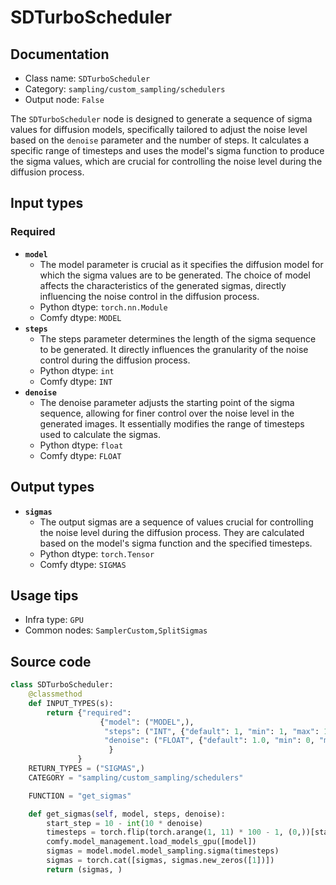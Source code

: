 # SDTurboScheduler
## Documentation
- Class name: `SDTurboScheduler`
- Category: `sampling/custom_sampling/schedulers`
- Output node: `False`

The `SDTurboScheduler` node is designed to generate a sequence of sigma values for diffusion models, specifically tailored to adjust the noise level based on the `denoise` parameter and the number of steps. It calculates a specific range of timesteps and uses the model's sigma function to produce the sigma values, which are crucial for controlling the noise level during the diffusion process.
## Input types
### Required
- **`model`**
    - The model parameter is crucial as it specifies the diffusion model for which the sigma values are to be generated. The choice of model affects the characteristics of the generated sigmas, directly influencing the noise control in the diffusion process.
    - Python dtype: `torch.nn.Module`
    - Comfy dtype: `MODEL`
- **`steps`**
    - The steps parameter determines the length of the sigma sequence to be generated. It directly influences the granularity of the noise control during the diffusion process.
    - Python dtype: `int`
    - Comfy dtype: `INT`
- **`denoise`**
    - The denoise parameter adjusts the starting point of the sigma sequence, allowing for finer control over the noise level in the generated images. It essentially modifies the range of timesteps used to calculate the sigmas.
    - Python dtype: `float`
    - Comfy dtype: `FLOAT`
## Output types
- **`sigmas`**
    - The output sigmas are a sequence of values crucial for controlling the noise level during the diffusion process. They are calculated based on the model's sigma function and the specified timesteps.
    - Python dtype: `torch.Tensor`
    - Comfy dtype: `SIGMAS`
## Usage tips
- Infra type: `GPU`
- Common nodes: `SamplerCustom,SplitSigmas`


## Source code
```python
class SDTurboScheduler:
    @classmethod
    def INPUT_TYPES(s):
        return {"required":
                    {"model": ("MODEL",),
                     "steps": ("INT", {"default": 1, "min": 1, "max": 10}),
                     "denoise": ("FLOAT", {"default": 1.0, "min": 0, "max": 1.0, "step": 0.01}),
                      }
               }
    RETURN_TYPES = ("SIGMAS",)
    CATEGORY = "sampling/custom_sampling/schedulers"

    FUNCTION = "get_sigmas"

    def get_sigmas(self, model, steps, denoise):
        start_step = 10 - int(10 * denoise)
        timesteps = torch.flip(torch.arange(1, 11) * 100 - 1, (0,))[start_step:start_step + steps]
        comfy.model_management.load_models_gpu([model])
        sigmas = model.model.model_sampling.sigma(timesteps)
        sigmas = torch.cat([sigmas, sigmas.new_zeros([1])])
        return (sigmas, )

```
